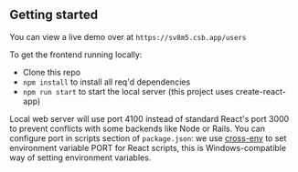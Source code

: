 ## Getting started

You can view a live demo over at `https://sv8m5.csb.app/users`

To get the frontend running locally:

- Clone this repo
- `npm install` to install all req'd dependencies
- `npm run start` to start the local server (this project uses create-react-app)

Local web server will use port 4100 instead of standard React's port 3000 to prevent conflicts with some backends like Node or Rails. You can configure port in scripts section of `package.json`: we use [cross-env](https://github.com/kentcdodds/cross-env) to set environment variable PORT for React scripts, this is Windows-compatible way of setting environment variables.

